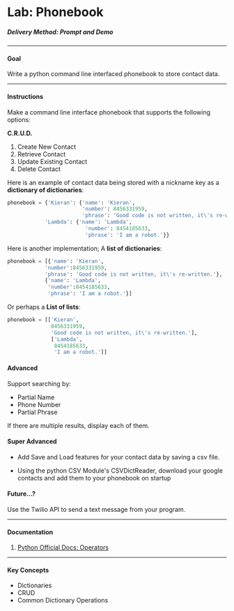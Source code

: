 # Lab: Phonebook

##### Delivery Method: Prompt and Demo

------------------------------


#### Goal

Write a python command line interfaced phonebook to store contact data.

-------------------------------

#### Instructions


Make a command line interface phonebook that supports the following options:

__C.R.U.D.__

1. Create New Contact
2. Retrieve Contact
3. Update Existing Contact
4. Delete Contact



Here is an example of contact data being stored with a nickname key as a __dictionary of dictionaries__:

```python
phonebook = {'Kieran': {'name': 'Kieran',
                        'number': 8456331959,
                        'phrase': 'Good code is not written, it\'s re-written.'},
            'Lambda': {'name': 'Lambda',
                         'number': 8454185633,
                         'phrase': 'I am a robot.'}}
```
Here is another implementation; A __list of dictionaries__:

```python
phonebook = [{'name': 'Kieran',
            'number':8456331959,
            'phrase': 'Good code is not written, it\'s re-written.'},
            {'name': 'Lambda',
             'number':8454185633,
             'phrase': 'I am a robot.'}]
```

Or perhaps a __List of lists__:

```python
phonebook = [['Kieran',
              8456331959,
              'Good code is not written, it\'s re-written.'],
              ['Lambda',
               8454185633,
               'I am a robot.']]
```


#### Advanced

Support searching by:

 - Partial Name
 - Phone Number
 - Partial Phrase

 If there are multiple results, display each of them.


#### Super Advanced

- Add Save and Load features for your contact data by saving a csv file.

- Using the python CSV Module's CSVDictReader, download your google contacts and add them to your phonebook on startup


#### Future...?

Use the Twilio API to send a text message from your program.



-------------------------------

#### Documentation


1. [Python Official Docs: Operators](https://docs.python.org/3.6/library/operator.html#mapping-operators-to-functions)

------------------

#### Key Concepts

- Dictionaries
- CRUD
- Common Dictionary Operations


